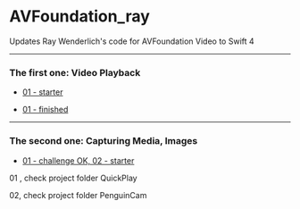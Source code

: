 # AVFoundation_ray
Updates Ray Wenderlich's code for AVFoundation Video to Swift 4

<hr>

### The first one: Video Playback 

* [01 - starter](https://github.com/BoxDengJZ/AVFoundation_ray/archive/v1.0.0.zip)

* [01 - finished](https://github.com/BoxDengJZ/AVFoundation_ray/archive/v1.0.1.zip)


<hr>

### The second one: Capturing Media, Images

* [01 - challenge OK, 02 - starter ](https://github.com/BoxDengJZ/AVFoundation_ray/archive/v1.0.1.zip)

01 , check project folder QuickPlay

02, check  project folder PenguinCam





